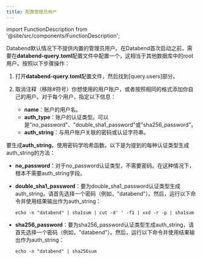 ```yaml
---
title: 配置管理员用户
---
```

import FunctionDescription from '@site/src/components/FunctionDescription';

<FunctionDescription description="Introduced: v1.1.75"/>

Databend默认情况下不提供内置的管理员用户。在Databend首次启动之前，需要在**databend-query.toml**配置文件中配置一个，这相当于其他数据库中的root用户。按照以下步骤操作：

1. 打开**databend-query.toml**配置文件，然后找到[query.users]部分。

2. 取消注释（移除#符号）你想使用的用户账户，或者按照相同的格式添加你自己的用户。对于每个用户，指定以下信息：
    - **name**：账户的用户名。
    - **auth_type**：账户的认证类型。可以是"no_password"、"double_sha1_password"或"sha256_password"。
    - **auth_string**：与用户账户关联的密码或认证字符串。

要生成**auth_string**，使用密码学哈希函数。以下是为提到的每种认证类型生成auth_string的方法：

- **no_password**：对于no_password认证类型，不需要密码。在这种情况下，根本不需要auth_string字段。

- **double_sha1_password**：要为double_sha1_password认证类型生成auth_string，请首先选择一个密码（例如，"databend"）。然后，运行以下命令并使用结果输出作为auth_string：

  ```shell
  echo -n "databend" | sha1sum | cut -d' ' -f1 | xxd -r -p | sha1sum
  ```

- **sha256_password**：要为sha256_password认证类型生成auth_string，请首先选择一个密码（例如，"databend"）。然后，运行以下命令并使用结果输出作为auth_string：

  ```shell
  echo -n "databend" | sha256sum
  ```